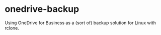 # onedrive-backup
Using OneDrive for Business as a (sort of) backup solution for Linux with rclone.
